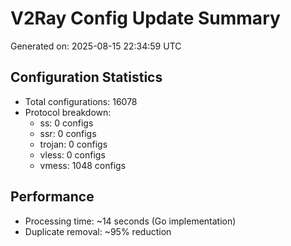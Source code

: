 # V2Ray Config Update Summary
Generated on: 2025-08-15 22:34:59 UTC

## Configuration Statistics
- Total configurations: 16078
- Protocol breakdown:
  - ss: 0 configs
  - ssr: 0 configs
  - trojan: 0 configs
  - vless: 0 configs
  - vmess: 1048 configs

## Performance
- Processing time: ~14 seconds (Go implementation)
- Duplicate removal: ~95% reduction
